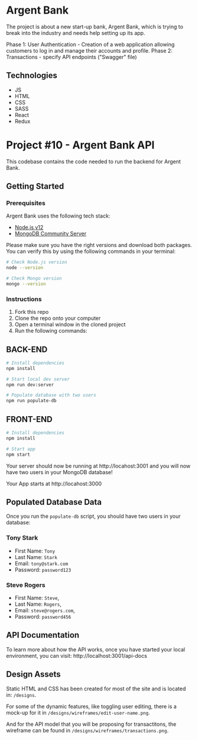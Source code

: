 # Argent Bank

The project is about a new start-up bank, Argent Bank, which is trying to break into the industry and needs help setting up its app.

Phase 1: User Authentication - Creation of a web application allowing customers to log in and manage their accounts and profile.
Phase 2: Transactions - specify API endpoints ("Swagger" file)

## Technologies
- JS
- HTML
- CSS
- SASS
- React
- Redux

# Project #10 - Argent Bank API

This codebase contains the code needed to run the backend for Argent Bank.

## Getting Started

### Prerequisites

Argent Bank uses the following tech stack:

- [Node.js v12](https://nodejs.org/en/)
- [MongoDB Community Server](https://www.mongodb.com/try/download/community)

Please make sure you have the right versions and download both packages. You can verify this by using the following commands in your terminal:

```bash
# Check Node.js version
node --version

# Check Mongo version
mongo --version
```

### Instructions

1. Fork this repo
1. Clone the repo onto your computer
1. Open a terminal window in the cloned project
1. Run the following commands:



## BACK-END

```bash
# Install dependencies
npm install

# Start local dev server
npm run dev:server

# Populate database with two users
npm run populate-db
```

## FRONT-END

```bash
# Install dependencies
npm install

# Start app
npm start
```

Your server should now be running at http://locahost:3001 and you will now have two users in your MongoDB database!

Your App starts at http://locahost:3000

## Populated Database Data

Once you run the `populate-db` script, you should have two users in your database:

### Tony Stark

- First Name: `Tony`
- Last Name: `Stark`
- Email: `tony@stark.com`
- Password: `password123`

### Steve Rogers

- First Name: `Steve`,
- Last Name: `Rogers`,
- Email: `steve@rogers.com`,
- Password: `password456`

## API Documentation

To learn more about how the API works, once you have started your local environment, you can visit: http://localhost:3001/api-docs

## Design Assets

Static HTML and CSS has been created for most of the site and is located in: `/designs`.

For some of the dynamic features, like toggling user editing, there is a mock-up for it in `/designs/wireframes/edit-user-name.png`.

And for the API model that you will be proposing for transactitons, the wireframe can be found in `/designs/wireframes/transactions.png`.


